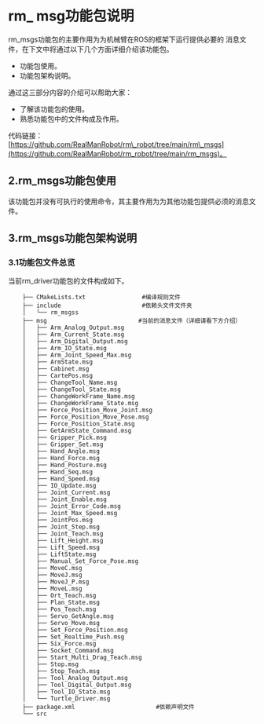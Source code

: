 # rm\_ msg功能包说明

rm\_msgs功能包的主要作用为为机械臂在ROS的框架下运行提供必要的 消息文件，在下文中将通过以下几个方面详细介绍该功能包。

- 功能包使用。
- 功能包架构说明。

通过这三部分内容的介绍可以帮助大家：
- 了解该功能包的使用。
- 熟悉功能包中的文件构成及作用。

代码链接：[https://github.com/RealManRobot/rm\_robot/tree/main/rm\_msgs](https://github.com/RealManRobot/rm_robot/tree/main/rm_msgs)。

## 2.rm\_msgs功能包使用

该功能包并没有可执行的使用命令，其主要作用为为其他功能包提供必须的消息文件。

## 3.rm\_msgs功能包架构说明

### 3.1功能包文件总览

当前rm\_driver功能包的文件构成如下。

```
    ├── CMakeLists.txt                #编译规则文件
    ├── include                       #依赖头文件文件夹
    │   └── rm_msgss
    ├── msg                          #当前的消息文件（详细请看下方介绍）
    │   ├── Arm_Analog_Output.msg
    │   ├── Arm_Current_State.msg
    │   ├── Arm_Digital_Output.msg
    │   ├── Arm_IO_State.msg
    │   ├── Arm_Joint_Speed_Max.msg
    │   ├── ArmState.msg
    │   ├── Cabinet.msg
    │   ├── CartePos.msg
    │   ├── ChangeTool_Name.msg
    │   ├── ChangeTool_State.msg
    │   ├── ChangeWorkFrame_Name.msg
    │   ├── ChangeWorkFrame_State.msg
    │   ├── Force_Position_Move_Joint.msg
    │   ├── Force_Position_Move_Pose.msg
    │   ├── Force_Position_State.msg
    │   ├── GetArmState_Command.msg
    │   ├── Gripper_Pick.msg
    │   ├── Gripper_Set.msg
    │   ├── Hand_Angle.msg
    │   ├── Hand_Force.msg
    │   ├── Hand_Posture.msg
    │   ├── Hand_Seq.msg
    │   ├── Hand_Speed.msg
    │   ├── IO_Update.msg
    │   ├── Joint_Current.msg
    │   ├── Joint_Enable.msg
    │   ├── Joint_Error_Code.msg
    │   ├── Joint_Max_Speed.msg
    │   ├── JointPos.msg
    │   ├── Joint_Step.msg
    │   ├── Joint_Teach.msg
    │   ├── Lift_Height.msg
    │   ├── Lift_Speed.msg
    │   ├── LiftState.msg
    │   ├── Manual_Set_Force_Pose.msg
    │   ├── MoveC.msg
    │   ├── MoveJ.msg
    │   ├── MoveJ_P.msg
    │   ├── MoveL.msg
    │   ├── Ort_Teach.msg
    │   ├── Plan_State.msg
    │   ├── Pos_Teach.msg
    │   ├── Servo_GetAngle.msg
    │   ├── Servo_Move.msg
    │   ├── Set_Force_Position.msg
    │   ├── Set_Realtime_Push.msg
    │   ├── Six_Force.msg
    │   ├── Socket_Command.msg
    │   ├── Start_Multi_Drag_Teach.msg
    │   ├── Stop.msg
    │   ├── Stop_Teach.msg
    │   ├── Tool_Analog_Output.msg
    │   ├── Tool_Digital_Output.msg
    │   ├── Tool_IO_State.msg
    │   └── Turtle_Driver.msg
    ├── package.xml                       #依赖声明文件
    └── src
```
